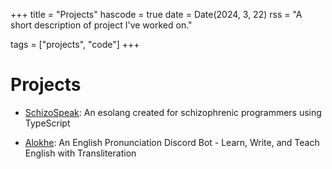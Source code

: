 +++
title = "Projects"
hascode = true
date = Date(2024, 3, 22)
rss = "A short description of project I've worked on."

tags = ["projects", "code"]
+++

# Projects

* [SchizoSpeak](https://github.com/sheeerio/schizospeak): An esolang created for schizophrenic programmers using TypeScript

* [Alokhe](https://github.com/sheeerio/alokhe-bot): An English Pronunciation Discord Bot - Learn, Write, and Teach English with Transliteration